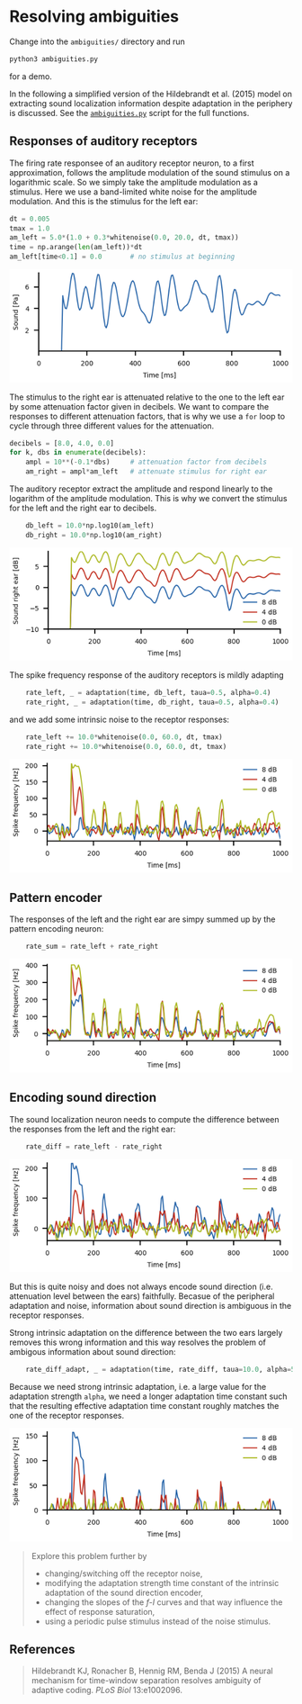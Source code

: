 # Resolving ambiguities

Change into the `ambiguities/` directory and run
``` sh
python3 ambiguities.py
```
for a demo.

In the following a simplified version of the Hildebrandt et al. (2015)
model on extracting sound localization information despite adaptation
in the periphery is discussed. See the
[`ambiguities.py`](ambiguities.py) script for the full functions.


## Responses of auditory receptors

The firing rate responsee of an auditory receptor neuron, to a first
approximation, follows the amplitude modulation of the sound stimulus
on a logarithmic scale. So we simply take the amplitude modulation as
a stimulus. Here we use a band-limited white noise for the amplitude
modulation. And this is the stimulus for the left ear:

``` py
dt = 0.005
tmax = 1.0
am_left = 5.0*(1.0 + 0.3*whitenoise(0.0, 20.0, dt, tmax))
time = np.arange(len(am_left))*dt
am_left[time<0.1] = 0.0       # no stimulus at beginning
```

![am](ambiguities-am.png)

The stimulus to the right ear is attenuated relative to the one to the
left ear by some attenuation factor given in decibels. We want to
compare the responses to different attenuation factors, that is why we
use a `for` loop to cycle through three different values for the
attenuation.

``` py
decibels = [8.0, 4.0, 0.0]
for k, dbs in enumerate(decibels):
    ampl = 10**(-0.1*dbs)     # attenuation factor from decibels
    am_right = ampl*am_left   # attenuate stimulus for right ear
```

The auditory receptor extract the amplitude and respond linearly to
the logarithm of the amplitude modulation. This is why we convert the
stimulus for the left and the right ear to decibels.

``` py
    db_left = 10.0*np.log10(am_left)
    db_right = 10.0*np.log10(am_right)
```
![dbs](ambiguities-dbs.png)

The spike frequency response of the auditory receptors is mildly adapting

``` py
    rate_left, _ = adaptation(time, db_left, taua=0.5, alpha=0.4)
    rate_right, _ = adaptation(time, db_right, taua=0.5, alpha=0.4)
```

and we add some intrinsic noise to the receptor responses:
``` py
    rate_left += 10.0*whitenoise(0.0, 60.0, dt, tmax)
    rate_right += 10.0*whitenoise(0.0, 60.0, dt, tmax)
```

![receptors](ambiguities-receptors.png)


## Pattern encoder

The responses of the left and the right ear are simpy summed up by the
pattern encoding neuron:

``` py
    rate_sum = rate_left + rate_right
```

![sum](ambiguities-sum.png)


## Encoding sound direction

The sound localization neuron needs to compute the difference between
the responses from the left and the right ear:

``` py
    rate_diff = rate_left - rate_right
```

![diff](ambiguities-diff.png)

But this is quite noisy and does not always encode sound direction
(i.e. attenuation level between the ears) faithfully. Becasue of the
peripheral adaptation and noise, information about sound direction is
ambiguous in the receptor responses.

Strong intrinsic adaptation on the difference between the two ears
largely removes this wrong information and this way resolves the
problem of ambigous information about sound direction:

``` py
    rate_diff_adapt, _ = adaptation(time, rate_diff, taua=10.0, alpha=50.0, slope=0.01)
```

Because we need strong intrinsic adaptation, i.e.  a large value for
the adaptation strength `alpha`, we need a longer adaptation time
constant such that the resulting effective adaptation time constant
roughly matches the one of the receptor responses.

![diffadapt](ambiguities-diffadapt.png)


> Explore this problem further by
> - changing/switching off the receptor noise,
> - modifying the adaptation strength time constant of the intrinsic
>   adaptation of the sound direction encoder,
> - changing the slopes of the *f-I* curves and that way influence the
>   effect of response saturation,
> - using a periodic pulse stimulus instead of the noise stimulus.


## References

> Hildebrandt KJ, Ronacher B, Hennig RM, Benda J (2015) A neural mechanism for time-window separation resolves ambiguity of adaptive coding. *PLoS Biol* 13:e1002096.
